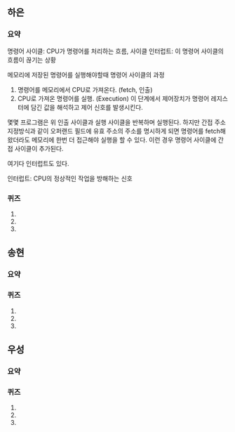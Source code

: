 ## 하은

### 요약

명령어 사이클: CPU가 명령어를 처리하는 흐름, 사이클
인터럽트: 이 명령어 사이클의 흐름이 끊기는 상황

메모리에 저장된 명령어를 실행해야할때 명령어 사이클의 과정
1. 명령어를 메모리에서 CPU로 가져온다. (fetch, 인출)
2. CPU로 가져온 명령어를 실행. (Execution) 이 단계에서 제어장치가 명령어 레지스터에 담긴 값을 해석하고 제어 신호를 발생시킨다.

몇몇 프로그램은 위 인출 사이클과 실행 사이클을 반복하며 실행된다. 
하지만 간접 주소 지정방식과 같이 오퍼랜드 필드에 유효 주소의 주소를 명시하게 되면 명령어를 fetch해왔더라도 메모리에 한번 더 접근해야 실행을 할 수 있다. 
이런 경우 명령어 사이클에 간접 사이클이 추가된다.

여기다 인터럽트도 있다.

인터럽트: CPU의 정상적인 작업을 방해하는 신호 

### 퀴즈
1.
2.
3.

## 송현



### 요약

### 퀴즈
1.
2.
3.

## 우성



### 요약

### 퀴즈
1.
2.
3.
